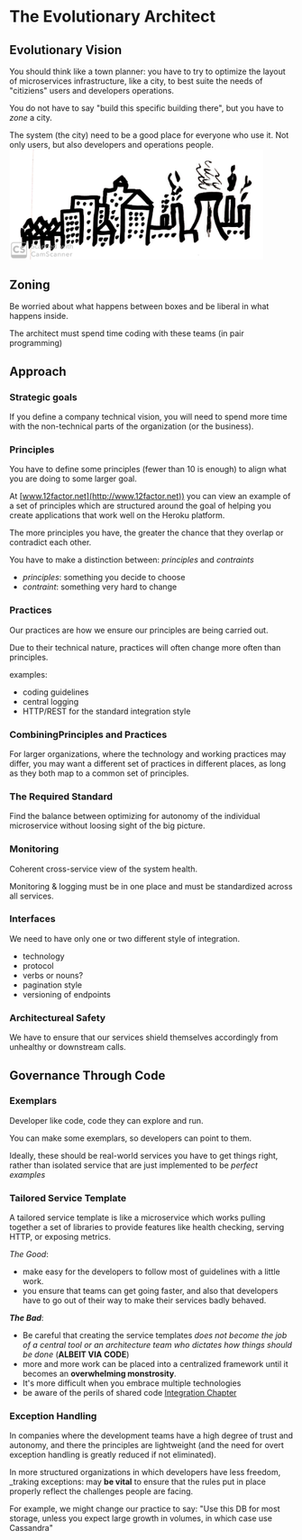 # The Evolutionary Architect
## Evolutionary Vision
You should think like a town planner: you have to try to optimize the layout of microservices infrastructure, like a city, to best suite the needs of "citiziens" users and developers operations.

You do not have to say "build this specific building there", but you have to _zone_ a city.

The system (the city) need to be a good place for everyone who use it. Not only users, but also developers and operations people. <br />
<img src="./img/evolutionary_architecture.jpg" width="450" />

## Zoning
Be worried about what happens between boxes and be liberal in what happens inside.

The architect must spend time coding with these teams (in pair programming)

## Approach

### Strategic goals
If you define a company technical vision, you will need to spend more time with the non-technical parts of the organization (or the business).

### Principles
You have to define some principles (fewer than 10 is enough) to align what you are doing to some larger goal.

At [www.12factor.net](http://www.12factor.net)) you can view an example of a set of principles which are structured around the goal of helping you create applications that work well on the Heroku platform.

The more principles you have, the greater the chance that they overlap or contradict each other.

You have to make a distinction between: _principles_ and _contraints_

- _principles_: something you decide to choose
- _contraint_: something very hard to change

### Practices
Our practices are how we ensure our principles are being carried out.

Due to their technical nature, practices will often change more often than principles.

examples:
- coding guidelines
- central logging
- HTTP/REST for the standard integration style

### CombiningPrinciples and Practices
For larger organizations, where the technology and working practices may differ, you may want a different set of practices in different places, as long as they both map to a common set of principles.

### The Required Standard
Find the balance between optimizing for autonomy of the individual microservice without loosing sight of the big picture.

### Monitoring
Coherent cross-service view of the system health.

Monitoring & logging must be in one place and must be standardized across all services.

### Interfaces
We need to have only one or two different style of integration.
- technology
- protocol
- verbs or nouns?
- pagination style
- versioning of endpoints

### Architectureal Safety
We have to ensure that our services shield themselves accordingly from unhealthy or downstream calls.

## Governance Through Code

### Exemplars
Developer like code, code they can explore and run.

You can make some exemplars, so developers can point to them.

Ideally, these should be real-world services you have to get things right, rather than isolated service that are just implemented to be _perfect examples_

### Tailored Service Template
A tailored service template is like a microservice which works pulling together a set of libraries to provide features like health checking,
serving HTTP, or exposing metrics.

_The Good_:
- make easy for the developers to follow most of guidelines with a little work.
- you ensure that teams can get going faster, and also that developers have to go out of their way to make their services badly behaved.

**_The Bad_**:
- Be careful that creating the service templates _does not become the job of a central tool or an architecture team who dictates how things should be done_ (**ALBEIT VIA CODE**)
- more and more work can be placed into a centralized framework until it becomes an **overwhelming monstrosity**.
- It's more difficult when you embrace multiple technologies
- be aware of the perils of shared code [Integration Chapter](./4_Integration.md)

### Exception Handling
In companies where the development teams have a high degree of trust and
autonomy, and there the principles are lightweight (and the need for overt exception handling is greatly reduced if not eliminated).

In more structured organizations in which developers have less freedom, _traking exceptions: may **be vital** to ensure that the rules put in place properly reflect the challenges people are facing.

For example, we might change our practice to say: "Use this DB for most storage, unless you expect large growth in volumes, in which case use Cassandra"
